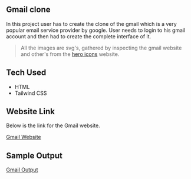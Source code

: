## Gmail clone

In this project user has to create the clone of the gmail which is a very popular email service provider by google. User needs to login to his gmail account and then had to create the complete interface of it.

> All the images are svg's, gathered by inspecting the gmail website and other's from the [hero icons](https://heroicons.com/) website.

## Tech Used

- HTML
- Tailwind CSS

## Website Link

Below is the link for the Gmail website.

[Gmail Website](https://mail.google.com/)

## Sample Output
[Gmail Output](https://www.facebook.com/)
